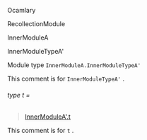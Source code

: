 Ocamlary

RecollectionModule

InnerModuleA

InnerModuleTypeA'

Module type `InnerModuleA.InnerModuleTypeA'`

This comment is for `InnerModuleTypeA'` .

<a id="type-t"></a>

###### type t =

> [InnerModuleA'.t](Ocamlary.module-type-RecollectionModule.InnerModuleA.InnerModuleA'.md#type-t)


This comment is for `t` .